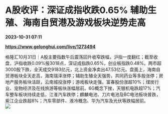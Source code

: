 # A股收评：深证成指收跌0.65% 辅助生殖、海南自贸港及游戏板块逆势走高

**2023-10-31 07:11**

**https://www.gelonghui.com/live/1273494**

格隆汇10月31日｜A股主要指数午后震荡回升收窄跌幅，沪指一度翻红；截至收盘，沪指收跌0.09%报3018点，深证成指跌0.65%，创业板指跌0.48%。两市超3000股下跌，全天成交9183亿元，北上资金净卖出47.53亿元。盘面上，海南自贸港板块全天走高，海南瑞泽涨停；辅助生殖全天强势，共同药业等多股涨停；房地产服务板块活跃，云南城投涨停；游戏板块走强，富春股份涨超10%；煤炭行业、宠物经济及在线旅游等板块涨幅居前。6G概念下挫，天银机电跌超17%；汽车整车板块持续走低，江淮汽车跌停；麒麟电池、刀片电池及BC电池板块普跌，紫江企业跌超8%；汽车零部件、液冷概念、华为汽车及光伏等跌幅居前。  
![](https://img5.gelonghui.com/live/e309d-07b07724-6bc2-4d79-b63b-fdd168f1539a.jpg)